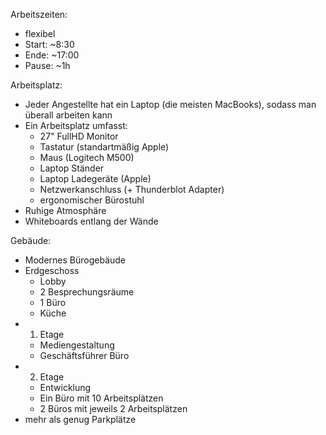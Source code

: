 Arbeitszeiten: 
- flexibel
- Start: ~8:30
- Ende: ~17:00
- Pause: ~1h


Arbeitsplatz: 
- Jeder Angestellte hat ein Laptop (die meisten MacBooks), sodass man überall arbeiten kann
- Ein Arbeitsplatz umfasst:
  - 27" FullHD Monitor
  - Tastatur (standartmäßig Apple)
  - Maus (Logitech M500)
  - Laptop Ständer
  - Laptop Ladegeräte (Apple)
  - Netzwerkanschluss (+ Thunderblot Adapter)
  - ergonomischer Bürostuhl
- Ruhige Atmosphäre
- Whiteboards entlang der Wände


Gebäude:
- Modernes Bürogebäude
- Erdgeschoss
  - Lobby
  - 2 Besprechungsräume
  - 1 Büro
  - Küche
- 1. Etage
  - Mediengestaltung
  - Geschäftsführer Büro
- 2. Etage
  - Entwicklung
  - Ein Büro mit 10 Arbeitsplätzen
  - 2 Büros mit jeweils 2 Arbeitsplätzen
- mehr als genug Parkplätze
